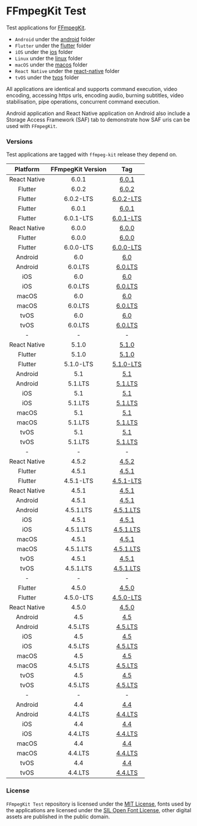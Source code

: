 # FFmpegKit Test

Test applications for [FFmpegKit](https://github.com/arthenica/ffmpeg-kit).

- `Android` under the [android](https://github.com/arthenica/ffmpeg-kit-test/tree/main/android) folder
- `Flutter` under the [flutter](https://github.com/arthenica/ffmpeg-kit-test/tree/main/flutter) folder
- `iOS` under the [ios](https://github.com/arthenica/ffmpeg-kit-test/tree/main/ios) folder
- `Linux` under the [linux](https://github.com/arthenica/ffmpeg-kit-test/tree/main/linux) folder
- `macOS` under the [macos](https://github.com/arthenica/ffmpeg-kit-test/tree/main/macos) folder
- `React Native` under the [react-native](https://github.com/arthenica/ffmpeg-kit-test/tree/main/react-native) folder
- `tvOS` under the [tvos](https://github.com/arthenica/ffmpeg-kit-test/tree/main/tvos) folder

All applications are identical and supports command execution, video encoding, accessing https urls, encoding audio,
burning subtitles, video stabilisation, pipe operations, concurrent command execution.

Android application and React Native application on Android also include a Storage Access Framework (SAF) tab to 
demonstrate how SAF uris can be used with `FFmpegKit`.

### Versions

Test applications are tagged with `ffmpeg-kit` release they depend on.

|  Platform | FFmpegKit Version |                                        Tag                                        |
| :----: |:-----------------:|:---------------------------------------------------------------------------------:|
| React Native |       6.0.1       |  [6.0.1](https://github.com/arthenica/ffmpeg-kit-test/tree/react.native.v6.0.1)   |
| Flutter |       6.0.2       |     [6.0.2](https://github.com/arthenica/ffmpeg-kit-test/tree/flutter.v6.0.2)     |
| Flutter |     6.0.2-LTS     | [6.0.2-LTS](https://github.com/arthenica/ffmpeg-kit-test/tree/flutter.v6.0.2.lts) |
| Flutter |       6.0.1       |     [6.0.1](https://github.com/arthenica/ffmpeg-kit-test/tree/flutter.v6.0.1)     |
| Flutter |     6.0.1-LTS     | [6.0.1-LTS](https://github.com/arthenica/ffmpeg-kit-test/tree/flutter.v6.0.1.lts) |
| React Native |       6.0.0       |  [6.0.0](https://github.com/arthenica/ffmpeg-kit-test/tree/react.native.v6.0.0)   |
| Flutter |       6.0.0       |     [6.0.0](https://github.com/arthenica/ffmpeg-kit-test/tree/flutter.v6.0.0)     |
| Flutter |     6.0.0-LTS     | [6.0.0-LTS](https://github.com/arthenica/ffmpeg-kit-test/tree/flutter.v6.0.0.lts) |
| Android |        6.0        |       [6.0](https://github.com/arthenica/ffmpeg-kit-test/tree/android.v6.0)       |
| Android |      6.0.LTS      |   [6.0.LTS](https://github.com/arthenica/ffmpeg-kit-test/tree/android.v6.0.lts)   |
| iOS |        6.0        |         [6.0](https://github.com/arthenica/ffmpeg-kit-test/tree/ios.v6.0)         |
| iOS |      6.0.LTS      |     [6.0.LTS](https://github.com/arthenica/ffmpeg-kit-test/tree/ios.v6.0.lts)     |
| macOS |        6.0        |        [6.0](https://github.com/arthenica/ffmpeg-kit-test/tree/macos.v6.0)        |
| macOS |      6.0.LTS      |    [6.0.LTS](https://github.com/arthenica/ffmpeg-kit-test/tree/macos.v6.0.lts)    |
| tvOS |        6.0        |        [6.0](https://github.com/arthenica/ffmpeg-kit-test/tree/tvos.v6.0)         |
| tvOS |      6.0.LTS      |    [6.0.LTS](https://github.com/arthenica/ffmpeg-kit-test/tree/tvos.v6.0.lts)     |
| - |         -         |                                         -                                         |
| React Native |       5.1.0       |  [5.1.0](https://github.com/arthenica/ffmpeg-kit-test/tree/react.native.v5.1.0)   |
| Flutter |       5.1.0       |     [5.1.0](https://github.com/arthenica/ffmpeg-kit-test/tree/flutter.v5.1.0)     |
| Flutter |     5.1.0-LTS     | [5.1.0-LTS](https://github.com/arthenica/ffmpeg-kit-test/tree/flutter.v5.1.0.lts) |
| Android |        5.1        |       [5.1](https://github.com/arthenica/ffmpeg-kit-test/tree/android.v5.1)       |
| Android |      5.1.LTS      |   [5.1.LTS](https://github.com/arthenica/ffmpeg-kit-test/tree/android.v5.1.lts)   |
| iOS |        5.1        |         [5.1](https://github.com/arthenica/ffmpeg-kit-test/tree/ios.v5.1)         |
| iOS |      5.1.LTS      |     [5.1.LTS](https://github.com/arthenica/ffmpeg-kit-test/tree/ios.v5.1.lts)     |
| macOS |        5.1        |        [5.1](https://github.com/arthenica/ffmpeg-kit-test/tree/macos.v5.1)        |
| macOS |      5.1.LTS      |    [5.1.LTS](https://github.com/arthenica/ffmpeg-kit-test/tree/macos.v5.1.lts)    |
| tvOS |        5.1        |        [5.1](https://github.com/arthenica/ffmpeg-kit-test/tree/tvos.v5.1)         |
| tvOS |      5.1.LTS      |    [5.1.LTS](https://github.com/arthenica/ffmpeg-kit-test/tree/tvos.v5.1.lts)     |
| - |         -         |                                         -                                         |
| React Native |       4.5.2       |  [4.5.2](https://github.com/arthenica/ffmpeg-kit-test/tree/react.native.v4.5.2)   |
| Flutter |       4.5.1       |     [4.5.1](https://github.com/arthenica/ffmpeg-kit-test/tree/flutter.v4.5.1)     |
| Flutter |     4.5.1-LTS     | [4.5.1-LTS](https://github.com/arthenica/ffmpeg-kit-test/tree/flutter.v4.5.1.lts) |
| React Native |       4.5.1       |  [4.5.1](https://github.com/arthenica/ffmpeg-kit-test/tree/react.native.v4.5.1)   |
| Android |       4.5.1       |     [4.5.1](https://github.com/arthenica/ffmpeg-kit-test/tree/android.v4.5.1)     |
| Android |     4.5.1.LTS     | [4.5.1.LTS](https://github.com/arthenica/ffmpeg-kit-test/tree/android.v4.5.1.lts) |
| iOS |       4.5.1       |       [4.5.1](https://github.com/arthenica/ffmpeg-kit-test/tree/ios.v4.5.1)       |
| iOS |     4.5.1.LTS     |   [4.5.1.LTS](https://github.com/arthenica/ffmpeg-kit-test/tree/ios.v4.5.1.lts)   |
| macOS |       4.5.1       |      [4.5.1](https://github.com/arthenica/ffmpeg-kit-test/tree/macos.v4.5.1)      |
| macOS |     4.5.1.LTS     |  [4.5.1.LTS](https://github.com/arthenica/ffmpeg-kit-test/tree/macos.v4.5.1.lts)  |
| tvOS |       4.5.1       |      [4.5.1](https://github.com/arthenica/ffmpeg-kit-test/tree/tvos.v4.5.1)       |
| tvOS |     4.5.1.LTS     |  [4.5.1.LTS](https://github.com/arthenica/ffmpeg-kit-test/tree/tvos.v4.5.1.lts)   |
| - |         -         |                                         -                                         |
| Flutter |       4.5.0       |     [4.5.0](https://github.com/arthenica/ffmpeg-kit-test/tree/flutter.v4.5.0)     |
| Flutter |     4.5.0-LTS     | [4.5.0-LTS](https://github.com/arthenica/ffmpeg-kit-test/tree/flutter.v4.5.0.lts) |
| React Native |       4.5.0       |  [4.5.0](https://github.com/arthenica/ffmpeg-kit-test/tree/react.native.v4.5.0)   |
| Android |        4.5        |       [4.5](https://github.com/arthenica/ffmpeg-kit-test/tree/android.v4.5)       |
| Android |      4.5.LTS      |   [4.5.LTS](https://github.com/arthenica/ffmpeg-kit-test/tree/android.v4.5.lts)   |
| iOS |        4.5        |         [4.5](https://github.com/arthenica/ffmpeg-kit-test/tree/ios.v4.5)         |
| iOS |      4.5.LTS      |     [4.5.LTS](https://github.com/arthenica/ffmpeg-kit-test/tree/ios.v4.5.lts)     |
| macOS |        4.5        |        [4.5](https://github.com/arthenica/ffmpeg-kit-test/tree/macos.v4.5)        |
| macOS |      4.5.LTS      |    [4.5.LTS](https://github.com/arthenica/ffmpeg-kit-test/tree/macos.v4.5.lts)    |
| tvOS |        4.5        |        [4.5](https://github.com/arthenica/ffmpeg-kit-test/tree/tvos.v4.5)         |
| tvOS |      4.5.LTS      |    [4.5.LTS](https://github.com/arthenica/ffmpeg-kit-test/tree/tvos.v4.5.lts)     |
| - |         -         |                                         -                                         |
| Android |        4.4        |       [4.4](https://github.com/arthenica/ffmpeg-kit-test/tree/android.v4.4)       |
| Android |      4.4.LTS      |   [4.4.LTS](https://github.com/arthenica/ffmpeg-kit-test/tree/android.v4.4.lts)   |
| iOS |        4.4        |         [4.4](https://github.com/arthenica/ffmpeg-kit-test/tree/ios.v4.4)         |
| iOS |      4.4.LTS      |     [4.4.LTS](https://github.com/arthenica/ffmpeg-kit-test/tree/ios.v4.4.lts)     |
| macOS |        4.4        |        [4.4](https://github.com/arthenica/ffmpeg-kit-test/tree/macos.v4.4)        |
| macOS |      4.4.LTS      |    [4.4.LTS](https://github.com/arthenica/ffmpeg-kit-test/tree/macos.v4.4.lts)    |
| tvOS |        4.4        |        [4.4](https://github.com/arthenica/ffmpeg-kit-test/tree/tvos.v4.4)         |
| tvOS |      4.4.LTS      |    [4.4.LTS](https://github.com/arthenica/ffmpeg-kit-test/tree/tvos.v4.4.lts)     |

### License

`FFmpegKit Test` repository is licensed under the [MIT License](https://opensource.org/licenses/MIT), fonts used by 
the applications are licensed under the [SIL Open Font License](https://opensource.org/licenses/OFL-1.1), other 
digital assets are published in the public domain.

